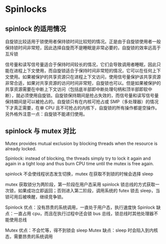 # Spinlocks

## spinlock 的适用情况

自旋锁比较适用于锁使用者保持锁时间比较短的情况。正是由于自旋锁使用者一般保持锁时间非常短，因此选择自旋而不是睡眠是非常必要的，自旋锁的效率远高于互斥锁

信号量和读写信号量适合于保持时间较长的情况，它们会导致调用者睡眠，因此只能在进程上下文使用，而自旋锁适合于保持时间非常短的情况，它可以在任何上下文使用。如果被保护的共享资源只在进程上下文访问，使用信号量保护该共享资源非常合适，如果对共享资源的访问时间非常短，自旋锁也可以。但是如果被保护的共享资源需要在中断上下文访问（包括底半部即中断处理句柄和顶半部即软中断），就必须使用自旋锁。自旋锁保持期间是抢占失效的，而信号量和读写信号量保持期间是可以被抢占的。自旋锁只有在内核可抢占或 SMP（多处理器）的情况下才真正需要，在单 CPU 且不可抢占的内核下，自旋锁的所有操作都是空操作。另外格外注意一点：自旋锁不能递归使用。

## spinlock 与 mutex 对比

Mutex provides mutual exclusion by blocking threads when the resource is already locked.

Spinlock: instead of blocking, the threads simply try to lock it again and again in a tight loop and thus burn CPU time until the mutex is free again.

spinlock 不会使线程状态发生切换，mutex 在获取不到锁的时候会选择 sleep

mutex 获取锁分为两阶段，第一阶段在用户态采用 spinlock 锁总线的方式获取一次锁，如果成功立即返回；否则进入第二阶段，调用系统的 futex 锁去 sleep，当锁可用后被唤醒，继续竞争锁。

Spinlock 优点：没有昂贵的系统调用，一直处于用户态，执行速度快
Spinlock 缺点：一直占用 cpu，而且在执行过程中还会锁 bus 总线，锁总线时其他处理器不能使用总线

Mutex 优点：不会忙等，得不到锁会 sleep
Mutex 缺点：sleep 时会陷入到内核态，需要昂贵的系统调用
